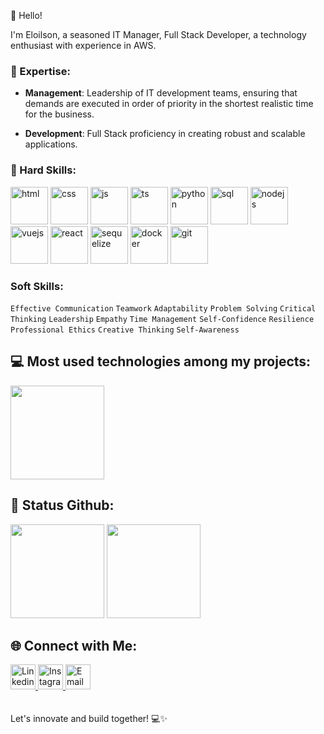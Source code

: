 👋 Hello!

  I'm Eloilson, a seasoned IT Manager, Full Stack Developer, a technology enthusiast with experience in AWS.

### 🚀 Expertise:

- **Management**: 
 Leadership of IT development teams, ensuring that demands are executed in order of priority in the shortest realistic time for the business.

- **Development**:
Full Stack proficiency in creating robust and scalable applications.

### 🔧 Hard Skills:
 
<div>
    <img alt="html" src="https://cdn-icons-png.flaticon.com/128/1051/1051277.png" height="60"/>
    <img alt="css" src="https://cdn-icons-png.flaticon.com/128/732/732190.png" height="60"/>
    <img alt="js" src="https://seeklogo.com/images/J/javascript-logo-8892AEFCAC-seeklogo.com.png" height="60"/>
    <img margin="10" alt="ts" src="https://seeklogo.com/images/T/typescript-logo-B29A3F462D-seeklogo.com.png" height="60"/>
    <img alt="python" src="https://cdn-icons-png.flaticon.com/128/5968/5968350.png" height="60"/>
    <img alt="sql" src="https://cdn-icons-png.flaticon.com/512/2772/2772128.png" height="60"/>
    <img alt="nodejs" src="https://seeklogo.com/images/N/nodejs-logo-54107C5EDD-seeklogo.com.png?v=638179441380000000" height="60"/>
    <img alt="vuejs" src="https://logosdownload.com/logo/vue.js-logo-512.png" height="60"/>
    <img alt="react" src="https://cdn-icons-png.flaticon.com/128/1126/1126012.png" height="60"/>
    <img alt="sequelize" src="https://seeklogo.com/images/S/sequelize-logo-9A5075DB9F-seeklogo.com.png" height="60"/>
    <img alt="docker" src="https://seeklogo.com/images/D/docker-logo-CF97D0124B-seeklogo.com.png" height="60"/>
    <img alt="git" src="https://seeklogo.com/images/G/git-logo-A1D01DDA30-seeklogo.com.png" height="60"/>

### Soft Skills:

`Effective Communication`
`Teamwork`
`Adaptability`
`Problem Solving`
`Critical Thinking`
`Leadership`
`Empathy`
`Time Management`
`Self-Confidence`
`Resilience`
`Professional Ethics`
`Creative Thinking`
`Self-Awareness`

## 💻 Most used technologies among my projects:

 <img height="150" src="https://github-readme-stats.vercel.app/api/top-langs/?username=eloilsondosanjos&layout=compact&hide_title=true&theme=transparent"/>
 

## 🎯 Status Github:

<div>
  <img height="150" src="https://github-readme-stats.vercel.app/api?username=eloilsondosanjos&show_icons=true&hide_title=true&theme=transparent"/>

  <img height="150" src="https://github-readme-streak-stats.herokuapp.com/?user=eloilsondosanjos&show_icons=true&hide_title=true&fire=5194F0&ring=5194F0&currStreakLabel=5194F0&theme=transparent"/>
</div> 

## 🌐 Connect with Me:

<div>
<a href="https://www.linkedin.com/in/eloilsondosanjosrocha/" target="_blank">
  <img height="40" alt="Linkedin" src="https://seeklogo.com/images/L/linkedin-in-icon-logo-2E34704F04-seeklogo.com.png"/>
</a>

<a href="https://www.instagram.com/elo_dosanjos" target="_blank">
  <img height="40" alt="Instagram" src="https://seeklogo.com/images/I/instagram-new-2016-logo-D9D42A0AD4-seeklogo.com.png" />
</a>
<a href="https://twitter.com/eloilson_dos" target="_blank">
  <img  height="40" alt="Email" src="https://cdn-icons-png.flaticon.com/128/3256/3256013.png" />
</a>
</div>
</br>
</br>
Let's innovate and build together! 💻✨

 

